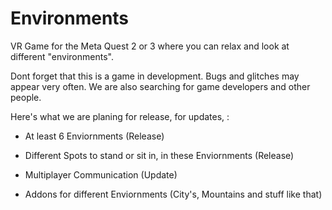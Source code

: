 # Environments
VR Game for the Meta Quest 2 or 3 where you can relax and look at different "environments".

Dont forget that this is a game in development. Bugs and glitches may appear very often.
We are also searching for game developers and other people.

Here's what we are planing for release, for updates, :
  - At least 6 Enviornments (Release)
  - Different Spots to stand or sit in, in these Enviornments (Release)

  - Multiplayer Communication (Update)

  - Addons for different Enviornments (City's, Mountains and stuff like that)
